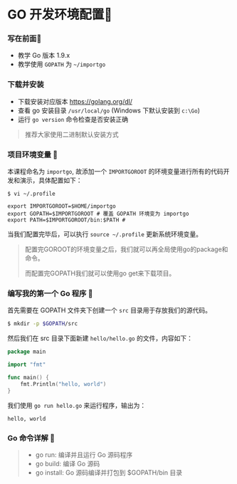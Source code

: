 # GO 开发环境配置🍕

### 写在前面🎎

- 教学 Go 版本 1.9.x
- 教学使用 `GOPATH` 为 `~/importgo`

### 下载并安装

- 下载安装对应版本 https://golang.org/dl/
- 查看 go 安装目录 `/usr/local/go` (Windows 下默认安装到 `c:\Go`)
- 运行 `go version` 命令检查是否安装正确

> 推荐大家使用二进制默认安装方式

### 项目环境变量 🎈

本课程命名为 `importgo`, 故添加一个 `IMPORTGOROOT` 的环境变量进行所有的代码开发和演示，具体配置如下：

```
$ vi ~/.profile

export IMPORTGOROOT=$HOME/importgo
export GOPATH=$IMPORTGOROOT # 覆盖 GOPATH 环境变为 importgo
export PATH=$IMPORTGOROOT/bin:$PATH #
```

当我们配置完毕后，可以执行 `source ~/.profile` 更新系统环境变量。

> 配置完GOROOT的环境变量之后，我们就可以再全局使用go的package和命令。
>
> 而配置完GOPATH我们就可以使用go get来下载项目。

### 编写我的第一个 Go 程序 🍔

首先需要在 GOPATH 文件夹下创建一个 `src` 目录用于存放我们的源代码。

```bash
$ mkdir -p $GOPATH/src
```

然后我们在 src 目录下面新建 `hello/hello.go` 的文件，内容如下：

```go
package main

import "fmt"

func main() {
    fmt.Println("hello, world")
}
```

我们使用 `go run hello.go` 来运行程序，输出为：

```
hello, world
```

### Go 命令详解 📕

> - go run: 编译并且运行 Go 源码程序
> - go build: 编译 Go 源码
> - go install: Go 源码编译并打包到 $GOPATH/bin 目录